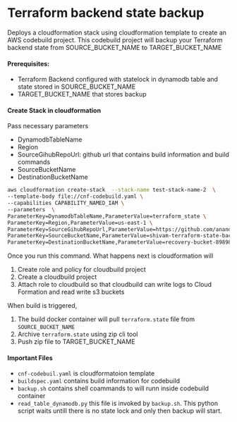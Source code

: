 # Terraform backend state backup
Deploys a cloudformation stack using cloudformation template to create an AWS codebuild project. This codebuild project will backup your Terraform backend state from SOURCE_BUCKET_NAME to TARGET_BUCKET_NAME

#### Prerequisites:
 - Terraform Backend configured with statelock in dynamodb table and state stored in SOURCE_BUCKET_NAME
 - TARGET_BUCKET_NAME that stores backup

#### Create Stack in cloudformation
Pass necessary parameters
 - DynamodbTableName
 - Region
 - SourceGihubRepoUrl: github url that contains build information and build commands
 - SourceBucketName
 - DestinationBucketName
```bash
aws cloudformation create-stack  --stack-name test-stack-name-2  \
--template-body file://cnf-codebuild.yaml \
--capabilities CAPABILITY_NAMED_IAM \
--parameters  \
ParameterKey=DynamodbTableName,ParameterValue=terraform_state \
ParameterKey=Region,ParameterValue=us-east-1 \
ParameterKey=SourceGihubRepoUrl,ParameterValue=https://github.com/anandshivam44/build \
ParameterKey=SourceBucketName,ParameterValue=shivam-terraform-state-backend-1212121 \
ParameterKey=DestinationBucketName,ParameterValue=recovery-bucket-89898989

```
 Once you run this command. What happens next is cloudformation will 
 1. Create role and policy for cloudbuild project
 2. Create a cloudbuild project
 3. Attach role to cloudbuild so that cloudbuild can write logs to Cloud Formation and read write s3 buckets

 When build is triggered, 
 1. The build docker container will pull `terraform.state` file from `SOURCE_BUCKET_NAME` 
 2. Archive `terraform.state` using zip cli tool
 3. Push zip file to TARGET_BUCKET_NAME

#### Important Files
 - `cnf-codebuil.yaml` is cloudformatoion template
 - `buildspec.yaml` contains build information for codebuild
 - `backup.sh` contains shell coammands to will runn inside codebuild container
 - `read_table_dynamodb.py` this file is invoked by `backup.sh`. This python script waits untill there is no state lock and only then backup will start.
